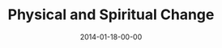 ---
layout: message
category: message
series: "Power To Change"
title: "Physical and Spiritual Change"
date: 2014-01-18-00-00
message_id: 844
audio-description: "We’re talking about how community can change us."
audio: "http://www.crossroads.net/players/media/hq/powertochange_03.mp3"
audio-title: "Physical and Spiritual Change"
audio-duration: "45:58"
program-description: "Program&#58; WK3 Power to Change"
program: "http://www.crossroads.net/players/media/hq/01_18-19_14Program_LO.pdf"
program-title: "Physical and Spiritual Change"
video-description: "We’re talking about how community can change us."
video-title: "Physical and Spiritual Change"
video: "https://s3.amazonaws.com/crossroadsvideomessages/powertochange_03.mp4"
video-poster: "https://www.crossroads.net/uploadedfiles/powertochange_03_still.jpg"
---